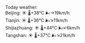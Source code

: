 Today weather:  
Beijing: ☀️   🌡️+38°C 🌬️→19km/h  
Tianjin: ☀️   🌡️+36°C 🌬️↘11km/h  
Shijiazhuang: ☀️   🌡️+44°C 🌬️↙6km/h  
Tangshan: ☀️   🌡️+37°C 🌬️↘21km/h  
